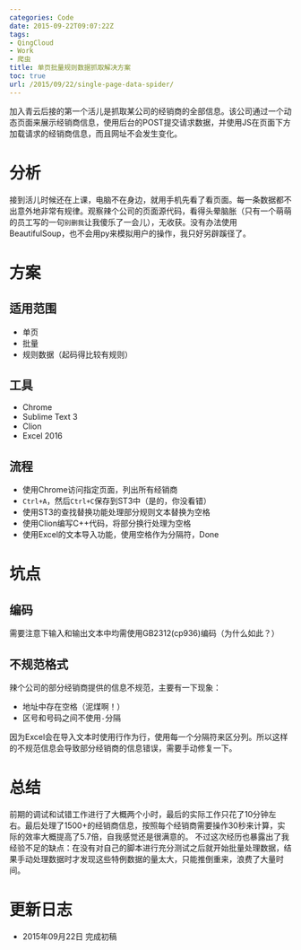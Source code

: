 ```yaml
---
categories: Code
date: 2015-09-22T09:07:22Z
tags:
- QingCloud
- Work
- 爬虫
title: 单页批量规则数据抓取解决方案
toc: true
url: /2015/09/22/single-page-data-spider/
---
```


加入青云后接的第一个活儿是抓取某公司的经销商的全部信息。该公司通过一个动态页面来展示经销商信息，使用后台的POST提交请求数据，并使用JS在页面下方加载请求的经销商信息，而且网址不会发生变化。

# 分析
接到活儿时候还在上课，电脑不在身边，就用手机先看了看页面。每一条数据都不出意外地非常有规律。观察辣个公司的页面源代码，看得头晕脑胀（只有一个萌萌的员工写的一句`别删我`让我傻乐了一会儿），无收获。没有办法使用BeautifulSoup，也不会用py来模拟用户的操作，我只好另辟蹊径了。

<!--more-->

# 方案

## 适用范围

- 单页
- 批量
- 规则数据（起码得比较有规则）

## 工具

- Chrome
- Sublime Text 3
- Clion
- Excel 2016

## 流程

- 使用Chrome访问指定页面，列出所有经销商
- `Ctrl+A`，然后`Ctrl+C`保存到ST3中（是的，你没看错）
- 使用ST3的查找替换功能处理部分规则文本替换为空格
- 使用Clion编写C++代码，将部分换行处理为空格
- 使用Excel的文本导入功能，使用空格作为分隔符，Done

# 坑点

## 编码

需要注意下输入和输出文本中均需使用GB2312(cp936)编码（为什么如此？）

## 不规范格式

辣个公司的部分经销商提供的信息不规范，主要有一下现象：
- 地址中存在空格（泥煤啊！）
- 区号和号码之间不使用`-`分隔

因为Excel会在导入文本时使用行作为行，使用每一个分隔符来区分列。所以这样的不规范信息会导致部分经销商的信息错误，需要手动修复一下。

# 总结
前期的调试和试错工作进行了大概两个小时，最后的实际工作只花了10分钟左右。最后处理了1500+的经销商信息，按照每个经销商需要操作30秒来计算，实际的效率大概提高了5.7倍，自我感觉还是很满意的。
不过这次经历也暴露出了我经验不足的缺点：在没有对自己的脚本进行充分测试之后就开始批量处理数据，结果手动处理数据时才发现这些特例数据的量太大，只能推倒重来，浪费了大量时间。

# 更新日志
- 2015年09月22日 完成初稿
